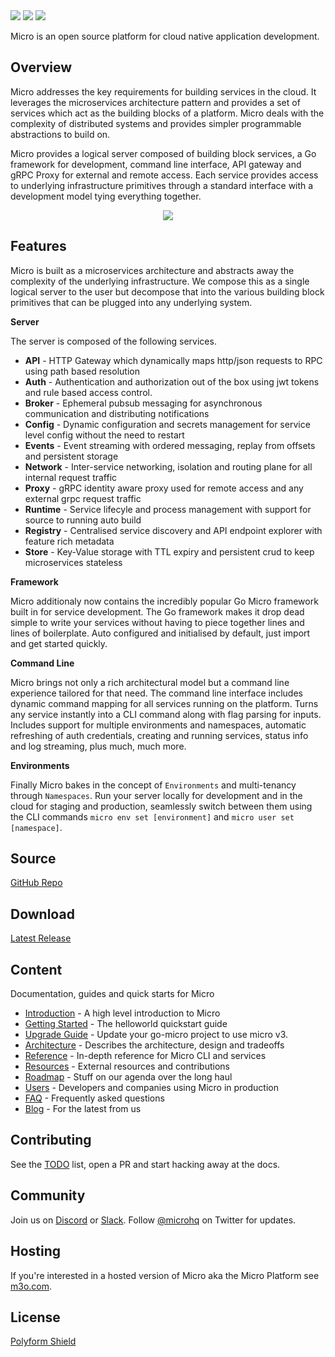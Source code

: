 <div>
  <a href="https://twitter.com/microhq"><img src="https://img.shields.io/twitter/follow/microhq?label=microhq&style=social" /></a>
  <a href="https://github.com/micro/micro/network/members"><img src="https://img.shields.io/github/forks/micro/micro?style=social" /></a>
  <a href="https://github.com/micro/micro/stargazers"><img src="https://img.shields.io/github/stars/micro/micro?style=social" /></a>
</div>

Micro is an open source platform for cloud native application development.

## Overview

Micro addresses the key requirements for building services in the cloud. It leverages the microservices
architecture pattern and provides a set of services which act as the building blocks of a platform. Micro deals
with the complexity of distributed systems and provides simpler programmable abstractions to build on. 

Micro provides a logical server composed of building block services, a Go framework for development, command 
line interface, API gateway and gRPC Proxy for external and remote access. Each service provides access 
to underlying infrastructure primitives through a standard interface with a development model tying everything 
together.

<center>
  <img src="/images/micro-3.0.png" />
</center>

## Features

Micro is built as a microservices architecture and abstracts away the complexity of the underlying infrastructure. We compose 
this as a single logical server to the user but decompose that into the various building block primitives that can be plugged 
into any underlying system. 

**Server**

The server is composed of the following services.

- **API** - HTTP Gateway which dynamically maps http/json requests to RPC using path based resolution
- **Auth** - Authentication and authorization out of the box using jwt tokens and rule based access control.
- **Broker** - Ephemeral pubsub messaging for asynchronous communication and distributing notifications
- **Config** - Dynamic configuration and secrets management for service level config without the need to restart
- **Events** - Event streaming with ordered messaging, replay from offsets and persistent storage
- **Network** - Inter-service networking, isolation and routing plane for all internal request traffic
- **Proxy** - gRPC identity aware proxy used for remote access and any external grpc request traffic
- **Runtime** - Service lifecyle and process management with support for source to running auto build
- **Registry** - Centralised service discovery and API endpoint explorer with feature rich metadata
- **Store** - Key-Value storage with TTL expiry and persistent crud to keep microservices stateless

**Framework**

Micro additionaly now contains the incredibly popular Go Micro framework built in for service development. 
The Go framework makes it drop dead simple to write your services without having to piece together lines and lines of boilerplate. Auto 
configured and initialised by default, just import and get started quickly.

**Command Line**

Micro brings not only a rich architectural model but a command line experience tailored for that need. The command line interface includes 
dynamic command mapping for all services running on the platform. Turns any service instantly into a CLI command along with flag parsing 
for inputs. Includes support for multiple environments and namespaces, automatic refreshing of auth credentials, creating and running 
services, status info and log streaming, plus much, much more.

**Environments**

Finally Micro bakes in the concept of `Environments` and multi-tenancy through `Namespaces`. Run your server locally for 
development and in the cloud for staging and production, seamlessly switch between them using the CLI commands `micro env set [environment]` 
and `micro user set [namespace]`.

## Source

[GitHub Repo](https://github.com/micro/micro)

## Download

[Latest Release](https://github.com/micro/micro/releases/latest)

## Content

Documentation, guides and quick starts for Micro

- [Introduction](introduction) - A high level introduction to Micro
- [Getting Started](getting-started) - The helloworld quickstart guide
- [Upgrade Guide](upgrade-guide) - Update your go-micro project to use micro v3.
- [Architecture](architecture) - Describes the architecture, design and tradeoffs
- [Reference](reference) - In-depth reference for Micro CLI and services
- [Resources](resources) - External resources and contributions
- [Roadmap](roadmap) - Stuff on our agenda over the long haul
- [Users](users) - Developers and companies using Micro in production
- [FAQ](faq) - Frequently asked questions
- [Blog](blog) - For the latest from us

## Contributing

See the [TODO](/todo) list, open a PR and start hacking away at the docs.

## Community

Join us on [Discord](https://discord.gg/hbmJEct) or [Slack](https://slack.micro.mu). Follow [@microhq](https://twitter.com/microhq) on Twitter for updates.

## Hosting

If you're interested in a hosted version of Micro aka the Micro Platform see [m3o.com](https://m3o.com).

## License

[Polyform Shield](https://polyformproject.org/licenses/shield/1.0.0/)
